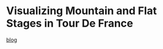 # Visualizing Mountain and Flat Stages in Tour De France

[blog](https://medium.com/@wenjun.sarah.sun/visualizing-mountain-and-flat-stages-in-tour-de-france-cde227e98145?source=friends_link&sk=99f3f0599c0b1d73807d0339db7d6a96)
